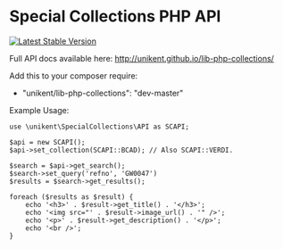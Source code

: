 Special Collections PHP API
=====================

[![Latest Stable Version](https://poser.pugx.org/unikent/lib-php-collections/v/stable.png)](https://packagist.org/packages/unikent/lib-php-collections)

Full API docs available here: http://unikent.github.io/lib-php-collections/

Add this to your composer require:
 * "unikent/lib-php-collections": "dev-master"

Example Usage:
```
use \unikent\SpecialCollections\API as SCAPI;

$api = new SCAPI();
$api->set_collection(SCAPI::BCAD); // Also SCAPI::VERDI.

$search = $api->get_search();
$search->set_query('refno', 'GW0047')
$results = $search->get_results();

foreach ($results as $result) {
    echo '<h3>' . $result->get_title() . '</h3>';
    echo '<img src="' . $result->image_url() . '" />';
    echo '<p>' . $result->get_description() . '</p>';
    echo '<br />';
}
```

